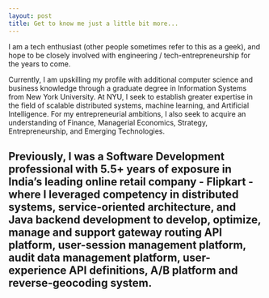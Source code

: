 ```yaml
---
layout: post
title: Get to know me just a little bit more...
---
```


I am a tech enthusiast (other people sometimes refer to this as a geek), and hope to be closely involved with engineering / tech-entrepreneurship for the years to come.

Currently, I am upskilling my profile with additional computer science and business knowledge through a graduate degree in Information Systems from New York University. At NYU, I seek to establish greater expertise in the field of scalable distributed systems, machine learning, and Artificial Intelligence. For my entrepreneurial ambitions, I also seek to acquire an understanding of Finance, Managerial Economics, Strategy, Entrepreneurship, and Emerging Technologies.

Previously, I was a Software Development professional with 5.5+ years of exposure in India’s leading online retail company - Flipkart -  where I leveraged competency in distributed systems, service-oriented architecture, and Java backend development to develop, optimize, manage and support gateway routing API platform, user-session management platform, audit data management platform, user-experience API definitions, A/B platform and reverse-geocoding system.
---
